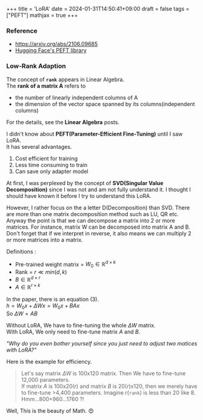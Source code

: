 +++
title = 'LoRA'
date = 2024-01-31T14:50:41+09:00
draft = false
tags = ["PEFT"]
mathjax = true
+++

### Reference
- https://arxiv.org/abs/2106.09685
- [Hugging Face's PEFT library](https://huggingface.co/docs/peft/v0.7.1/en/index)

### Low-Rank Adaption

The concept of **`rank`** appears in Linear Algebra.  
The **rank of a matrix A** refers to
- the number of linearly independent columns of A
- the dimension of the vector space spanned by its columns(independent columns)

For the details, see the **Linear Algebra** posts.

I didn't know about **PEFT(Parameter-Efficient Fine-Tuning)** until I saw LoRA.  
It has several advantages.
1. Cost efficient for training
2. Less time consuming to train
3. Can save only adapter model

At first, I was perplexed by the concept of **SVD(Singular Value Decomposition)** since I was not and am not fully understand it. I thought I should have known it before I try to understand this LoRA. 

However, I rather focus on the a letter D(Decomposition) than SVD. There are more than one matrix decomposition method such as LU, QR etc. Anyway the point is that we can decompose a matrix into 2 or more matrices. For instance, matrix W can be decomposed into matrix A and B. Don't forget that if we interpret in reverse, it also means we can multiply 2 or more matrices into a matrix.  

Definitions :  
- Pre-trained weight matrix = $W_0 \in \mathbb{R}^{d \times k}$  
- Rank = $r \ll min(d,k)$
- $B \in \mathbb{R}^{d \times r}$
- $A \in \mathbb{R}^{r \times k}$


In the paper, there is an equation (3).  
$h = W_0 x + \Delta W x = W_0 x + BAx$  
So $\Delta W = AB$  

Without LoRA, We have to fine-tuning the whole $\Delta W$ matrix.  
With LoRA, We only need to fine-tune matrix $A$ and $B$.

*"Why do you even bother yourself since you just need to adjust two matices with LoRA?"*

Here is the example for efficiency.
>Let's say matrix $\Delta W$ is 100x120 matrix. Then We have to fine-tune 12,000 parameters.  
>If matrix $A$ is 100x20($r$) and matrix $B$ is 20($r$)x120, then we merely have to fine-tune >4,400 parameters. Imagine $r$(`rank`) is less than 20 like 8. Hmm...800+960...1760 ?!  

Well, This is the beauty of Math. :heart_eyes:
